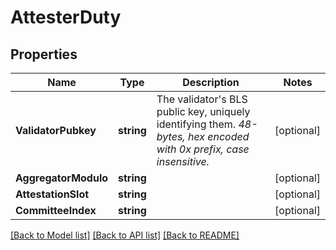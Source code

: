 # AttesterDuty

## Properties

Name | Type | Description | Notes
------------ | ------------- | ------------- | -------------
**ValidatorPubkey** | **string** | The validator&#39;s BLS public key, uniquely identifying them. _48-bytes, hex encoded with 0x prefix, case insensitive._ | [optional] 
**AggregatorModulo** | **string** |  | [optional] 
**AttestationSlot** | **string** |  | [optional] 
**CommitteeIndex** | **string** |  | [optional] 

[[Back to Model list]](../README.md#documentation-for-models) [[Back to API list]](../README.md#documentation-for-api-endpoints) [[Back to README]](../README.md)


